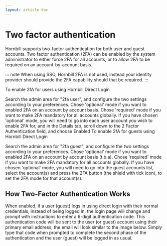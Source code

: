 ```yaml
---
layout: article-toc
---
```

# Two factor authentication

Hornbill supports two-factor authentication for both user and guest accounts. Two factor authentication (2FA) can be enabled by the system administrator to either force 2FA for all accounts, or to allow 2FA to be required on an account-by-account basis.

::: note
When using SSO, Hornbill 2FA is not used, instead your identity provider should provide the 2FA capability should that be required.
:::

To enable 2fA for users using Hornbill Direct Login

Search the admin area for "2fa user", and configure the two settings according to your preferences. Chose 'optional' mode if you want to enabled 2FA on an account by account basis. Chose 'required' mode if you want to make 2FA mandatory for all accounts globally.
If you have chosen 'optional' mode, you will need to go into each user account you wish to enable 2FA for, and in the Details tab, scroll down to the 2 Factor Authentication field, and choose Enabled
To enable 2fA for guests using Hornbill Direct Login

Search the admin area for "2fa guest", and configure the two settings according to your preferences. Chose 'optional' mode if you want to enabled 2FA on an account by account basis (t.b.a). Chose 'required' mode if you want to make 2FA mandatory for all accounts globally.
If you have chosen 'optional' mode, you will need to go into the guest accounts list, select the account(s) and press the 2FA button (the shield with tick icon), to set the 2FA mode for that account(s).

## How Two-Factor Authentication Works
When enabled, if a user (guest) logs in using direct login with their normal credentials, instead of being logged in, the login page will change and prompt with instructions to enter a 6-digit authentication code. This authentication code will be sent to the user (or guest) account using their primary email address, the email will look similar to the image below. Simply type that code when prompted to complete the second phase of the authentication and the user (guest) will be logged in as usual.